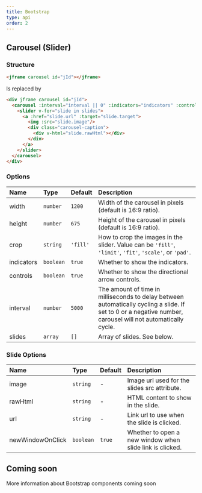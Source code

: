 ```yaml
---
title: Bootstrap
type: api
order: 2
---
```


## Carousel (Slider)

### Structure
``` html
<jframe carousel id="jId"></jframe>
```
Is replaced by
```html
<div jframe carousel id="jId">
  <carousel :interval="interval || 0" :indicators="indicators" :controls="controls">
    <slider v-for="slide in slides">
      <a :href="slide.url" :target="slide.target">
        <img :src="slide.image"/>
        <div class="carousel-caption">
          <div v-html="slide.rawHtml"></div>
        </div>
      </a>
    </slider>
  </carousel>
</div>
```

### Options

| Name | Type | Default | Description |
|:---- |:---- |:------- |:----------- |
| width | `number` | `1200` | Width of the carousel in pixels (default is 16:9 ratio). |
| height | `number` | `675` | Height of the carousel in pixels (default is 16:9 ratio). |
| crop | `string` | `'fill'` | How to crop the images in the slider. Value can be `'fill'`, `'limit'`, `'fit'`, `'scale'`, or `'pad'`. |
| indicators | `boolean` | `true` | Whether to show the indicators. |
| controls | `boolean`   | `true` | Whether to show the directional arrow controls. |
| interval | `number`    | `5000` | The amount of time in milliseconds to delay between automatically cycling a slide. If set to 0 or a negative number, carousel will not automatically cycle.|
| slides | `array` | `[]` | Array of slides. See below. |

### Slide Options

| Name | Type | Default | Description |
|:---- |:---- |:------- |:----------- |
| image | `string`    | - | Image url used for the slides src attribute. |
| rawHtml | `string`  | - | HTML content to show in the slide. |
| url | `string`  | - | Link url to use when the slide is clicked. |
| newWindowOnClick | `boolean` | `true` | Whether to open a new window when slide link is clicked. |

<a class="guide-link"></a>

## Coming soon

<p class="tip">More information about Bootstrap components coming soon</p>
